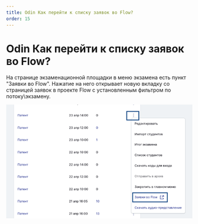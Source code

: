 ```yaml
---
title: Odin Как перейти к списку заявок во Flow?
order: 15
---
```


# Odin Как перейти к списку заявок во Flow?

На странице экзаменационной площадки в меню экзамена есть пункт "Заявки во Flow". Нажатие на него открывает новую вкладку со страницей заявок в проекте Flow с установленным фильтром по потоку\экзамену.

![](<../.gitbook/assets/image (390).png>)
